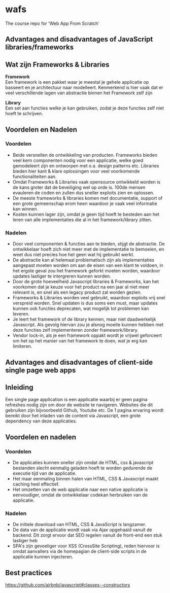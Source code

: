 # wafs
The course repo for 'Web App From Scratch'

## Advantages and disadvantages of JavaScript libraries/frameworks
## Wat zijn Frameworks & Libraries 

**Framework**  
Een framework is een pakket waar je meestal je gehele applicatie op basseert en je architectuur naar modelleert. 
Kenmerkend is hier vaak dat er veel verschillende lagen van abstractie binnen het Framework zelf zijn

**Library**   
Een set aan functies welke je kan gebruiken, zodat je deze functies zelf niet hoeft te schrijven.


## Voordelen en Nadelen

### Voordelen

* Beide versnellen de ontwikkeling van producten. Frameworks bieden veel kern componenten nodig voor een applicatie, welke goed gemodeleert zijn en ontworpen met o.a. design patterns etc. Libraries bieden hier kant & klare oplossingen voor veel voorkomende functionaliteiten aan.
* Omdat Frameworks & Libraries vaak opensource ontwikkeld worden is de kans groter dat de beveiliging wel op orde is. 100de mensen evauleren de coden en zullen dus sneller exploits zien en oplossen.
* De meeste frameworks & libraries komen met documentatie, support of een grote gemeenschap erom heen waardoor je vaak veel informatie kan winnen.
* Kosten kunnen lager zijn, omdat je geen tijd hoeft te besteden aan het leren van alle implementaties die al in het framework/library zitten.
### Nadelen 
* Door veel componenten & functies aan te bieden, stijgt de abstractie. De ontwikkelaar hoeft zich niet meer met de implementatie te bemoeien, en weet dus niet precies hoe het geen wat hij gebruikt werkt.
* De abstractie kan al helemaal problematisch zijn als implementaties aangepast moeten worden om aan de eisen van een klant te voldoen, in het ergste geval zou het framework geforkt moeten worden, waardoor updates lastiger te intergreren kunnen worden.
* Door de grote hoeveelheid Javascript libraries & Frameworks, kan het voorkomen dat je keuze voor het product na een jaar al niet meer relevant is, en snel als een legacy product zal worden gezien.
* Frameworks & Libraries worden veel gebruikt, waardoor exploits vrij snel verspreid worden. Snel updaten is dus soms een must, maar updates kunnen ook functies deprecaten, wat mogelijk tot problemen kan leveren. 
* Je leert het framework of de library kennen, maar niet daadwerkelijk Javascript. Als gevolg hiervan zou je alsnog moeite kunnen hebben met deze functies zelf implementeren zonder framework/library.
* Vendor lock-in, als je een framework oppakt wordt je vrijwel geforceert om het op het manier van het framework te doen, wat je erg kan limiteren.

## Advantages and disadvantages of client-side single page web apps
## Inleiding
Een single page application is een applicatie waarbij er geen pagina refreshes nodig zijn om door de website te navigeren. Websites die dit gebruiken zijn bijvoorbeeld Github, Youtube etc.
De 1 pagina ervaring wordt bereikt door het inladen van de content via Javascript, een grote dependency van deze applicaties.

## Voordelen en nadelen

### Voordelen
* De applicaties kunnen sneller zijn omdat de HTML, css & javascript bestanden slecht eenmalig geladen hoeft te worden gedurende de executie tijd van de applicatie.
* Het maar eenmaling binnen halen van HTML, CSS & Javascript maakt caching heel effectief.
* Het omzetten van de web applicatie naar een native applicatie is eenvoudiger, omdat de ontwikkelaar codekan herbruiken van de applicatie.
### Nadelen
* De initiele download van HTML, CSS & JavaScript is langzamer.
* De data van de applicatie wordt vaak via Ajax opgehaald vanuit de backend. Dit zorgt ervoor dat SEO regelen vanuit de front-end een stuk lastiger heb
* SPA's zijn gevoeliger voor XSS (CrossSite Scripting), reden hiervoor is omdat aanvallers via de homepagian de client-side scripts in de applicatie kunnen injecteren.

## Best practices
https://github.com/airbnb/javascript#classes--constructors
